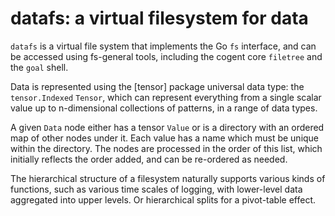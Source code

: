 # datafs: a virtual filesystem for data

`datafs` is a virtual file system that implements the Go `fs` interface, and can be accessed using fs-general tools, including the cogent core `filetree` and the `goal` shell.

Data is represented using the [tensor] package universal data type: the `tensor.Indexed` `Tensor`, which can represent everything from a single scalar value up to n-dimensional collections of patterns, in a range of data types.

A given `Data` node either has a tensor `Value` or is a directory with an ordered map of other nodes under it.  Each value has a name which must be unique within the directory. The nodes are processed in the order of this list, which initially reflects the order added, and can be re-ordered as needed.

The hierarchical structure of a filesystem naturally supports various kinds of functions, such as various time scales of logging, with lower-level data aggregated into upper levels.  Or hierarchical splits for a pivot-table effect.


